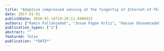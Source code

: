 ```yaml
---
title: "Adaptive compressed sensing at the fingertip of Internet-of-Things sensors: An ultra-low power activity recognition"
date: 2017-01-01
publishDate: 2020-01-14T10:29:11.940692Z
authors: ["Ramin Fallahzadeh", "Josué Pagán Ortiz", "Hassan Ghasemzadeh"]
publication_types: ["1"]
abstract: ""
featured: false
publication: "*DATE*"
---
```


